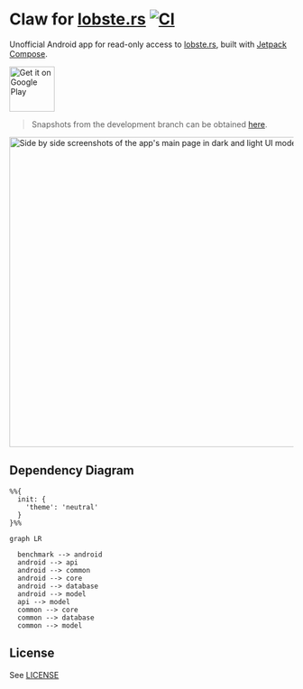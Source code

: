 # Claw for [lobste.rs](https://lobste.rs) [![CI](https://github.com/msfjarvis/compose-lobsters/actions/workflows/ci.yml/badge.svg)](https://github.com/msfjarvis/compose-lobsters/actions/workflows/ci.yml)

Unofficial Android app for read-only access to [lobste.rs](https://lobste.rs), built with [Jetpack Compose](https://developer.android.com/jetpack/compose).

<a href="https://play.google.com/store/apps/details?id=dev.msfjarvis.claw.android">
  <img src="https://play.google.com/intl/en_us/badges/static/images/badges/en_badge_web_generic.png"
       alt="Get it on Google Play"
       height="80" />
</a>

> Snapshots from the development branch can be obtained [here](https://github.com/msfjarvis/compose-lobsters/releases/tag/nightly).

<img src="https://github.com/msfjarvis/compose-lobsters/blob/main/.github/readme_feature.webp"
     alt="Side by side screenshots of the app's main page in dark and light UI modes"
     height="550" />

## Dependency Diagram

```mermaid
%%{
  init: {
    'theme': 'neutral'
  }
}%%

graph LR

  benchmark --> android
  android --> api
  android --> common
  android --> core
  android --> database
  android --> model
  api --> model
  common --> core
  common --> database
  common --> model

```
## License

See [LICENSE](LICENSE)
